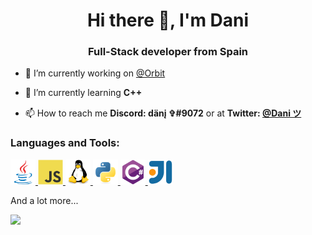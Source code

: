 <h1 align="center">Hi there 👋, I'm Dani</h1>
<h3 align="center">Full-Stack developer from Spain</h3>

- 🔭 I’m currently working on [@Orbit](https://github.com/Orbit-Community/)

- 🌱 I’m currently learning **C++**


- 📫 How to reach me **Discord: dänį ✞#9072** or at **Twitter: [@Dani ツ](https://www.twitter.com/@_xDani_)**

<h3 align="left">Languages and Tools:</h3>
<p align="left"> 
  <a href="https://www.java.com" target="_blank">
    <img src="https://raw.githubusercontent.com/devicons/devicon/master/icons/java/java-original.svg" alt="java" width="40" height="40"/> 
  </a> 
  
  <a href="https://developer.mozilla.org/en-US/docs/Web/JavaScript" target="_blank"> 
    <img src="https://raw.githubusercontent.com/devicons/devicon/master/icons/javascript/javascript-original.svg" alt="javascript" width="40" height="40"/>
  </a>
  
  <a href="https://www.linux.org/" target="_blank"> 
    <img src="https://raw.githubusercontent.com/devicons/devicon/master/icons/linux/linux-original.svg" alt="linux" width="40" height="40"/>

  </a> 
  
  <a href="https://www.python.org" target="_blank"> 
    <img src="https://raw.githubusercontent.com/devicons/devicon/master/icons/python/python-original.svg" alt="python" width="40" height="40"/> 
  </a>
  
  <a href="https://docs.microsoft.com/dotnet/csharp/" target="_blank"> 
    <img src="https://raw.githubusercontent.com/devicons/devicon/master/icons/csharp/csharp-original.svg" alt="csharp" width="40" height="40"/> 
  </a>
  
  <a href="https://www.jetbrains.com/idea/" target="_blank"> 
    <img src="https://raw.githubusercontent.com/devicons/devicon/master/icons/intellij/intellij-original.svg" alt="intellij" width="40" height="40"/> 
  </a> 
  
  And a lot more...

</p>

<a> 
    <img src="https://discord.c99.nl/widget/theme-5/464758523184676875.png" />
  </a>
